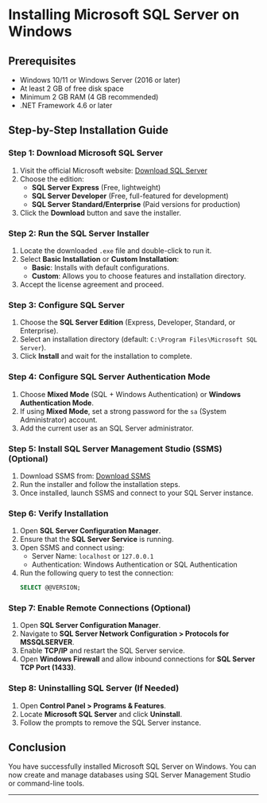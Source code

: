 # Installing Microsoft SQL Server on Windows

## Prerequisites
- Windows 10/11 or Windows Server (2016 or later)
- At least 2 GB of free disk space
- Minimum 2 GB RAM (4 GB recommended)
- .NET Framework 4.6 or later

## Step-by-Step Installation Guide

### Step 1: Download Microsoft SQL Server
1. Visit the official Microsoft website: [Download SQL Server](https://www.microsoft.com/en-us/sql-server/sql-server-downloads)
2. Choose the edition:
   - **SQL Server Express** (Free, lightweight)
   - **SQL Server Developer** (Free, full-featured for development)
   - **SQL Server Standard/Enterprise** (Paid versions for production)
3. Click the **Download** button and save the installer.

### Step 2: Run the SQL Server Installer
1. Locate the downloaded `.exe` file and double-click to run it.
2. Select **Basic Installation** or **Custom Installation**:
   - **Basic**: Installs with default configurations.
   - **Custom**: Allows you to choose features and installation directory.
3. Accept the license agreement and proceed.

### Step 3: Configure SQL Server
1. Choose the **SQL Server Edition** (Express, Developer, Standard, or Enterprise).
2. Select an installation directory (default: `C:\Program Files\Microsoft SQL Server`).
3. Click **Install** and wait for the installation to complete.

### Step 4: Configure SQL Server Authentication Mode
1. Choose **Mixed Mode** (SQL + Windows Authentication) or **Windows Authentication Mode**.
2. If using **Mixed Mode**, set a strong password for the `sa` (System Administrator) account.
3. Add the current user as an SQL Server administrator.

### Step 5: Install SQL Server Management Studio (SSMS) (Optional)
1. Download SSMS from: [Download SSMS](https://aka.ms/ssmsfullsetup)
2. Run the installer and follow the installation steps.
3. Once installed, launch SSMS and connect to your SQL Server instance.

### Step 6: Verify Installation
1. Open **SQL Server Configuration Manager**.
2. Ensure that the **SQL Server Service** is running.
3. Open SSMS and connect using:
   - Server Name: `localhost` or `127.0.0.1`
   - Authentication: Windows Authentication or SQL Authentication
4. Run the following query to test the connection:
   ```sql
   SELECT @@VERSION;
   ```

### Step 7: Enable Remote Connections (Optional)
1. Open **SQL Server Configuration Manager**.
2. Navigate to **SQL Server Network Configuration > Protocols for MSSQLSERVER**.
3. Enable **TCP/IP** and restart the SQL Server service.
4. Open **Windows Firewall** and allow inbound connections for **SQL Server TCP Port (1433)**.

### Step 8: Uninstalling SQL Server (If Needed)
1. Open **Control Panel > Programs & Features**.
2. Locate **Microsoft SQL Server** and click **Uninstall**.
3. Follow the prompts to remove the SQL Server instance.

## Conclusion
You have successfully installed Microsoft SQL Server on Windows. You can now create and manage databases using SQL Server Management Studio or command-line tools.

---


